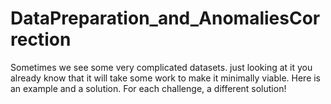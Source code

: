 # DataPreparation_and_AnomaliesCorrection
Sometimes we see some very complicated datasets. just looking at it you already know that it will take some work to make it minimally viable. Here is an example and a solution. For each challenge, a different solution!
